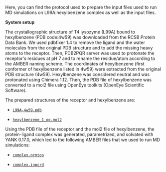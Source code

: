 Here, you can find the protocol used to prepare the input files used to run MD simulations on L99A:hexylbenzene complex as well as the input files.

**System setup**

The crystallographic structure of T4 lysozyme (L99A) bound to hexylbenzene (PDB code:4w59) was downloaded from the RCSB Protein Data Bank. We used pdbfixer 1.4 to remove the ligand and the water molecules from the original PDB structure and to add the missing heavy atoms to the receptor. Then, PDB2PQR server was used to protonate the receptor's residues at pH 7 and to rename the residue/atom according to the AMBER naming scheme.
The coordinates of hexylbenzene (first conformer of hexylbenzene listed in 4w59) were extracted from the original PDB structure (4w59). Hexylbenzene was considered neutral and was protonated using Chimera 1.12. Then, the PDB file of hexylbenzene was converted to a mol2 file using OpenEye toolkits (OpenEye Scientific Software).

The prepared structures of the receptor and hexylbenzene are:

- [`L99A-4w59.pdb`](L99A-4w59.pdb)

- [`hexylbenzene_1_oe.mol2`](hexylbenzene_oe.mol2)

Using the PDB file of the receptor and the mol2 file of hexylbenzene, the protein-ligand complex was generated, parametrized, and solvated with YANK 0.17.0, which led to the following AMBER files that we used to run MD simulations:

- [`complex.prmtop`](complex.prmtop)

- [`complex.inpcrd`](complex.inpcrd)

